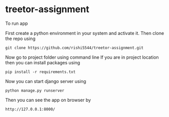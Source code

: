 # treetor-assignment
To run app 

First create a python environment in your system and activate it.
Then clone the repo using
```
git clone https://github.com/rishi5544/treetor-assignment.git
```
Now go to project folder using command line
If you are in project location then you can install packages using
```
pip install -r requirements.txt
```
Now you can start django server using
```
python manage.py runserver
```
Then you can see the app on browser by
```
http://127.0.0.1:8000/
```
